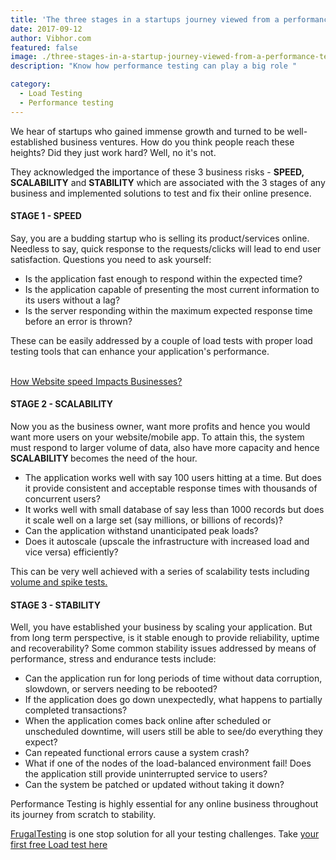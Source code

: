 ```yaml
---
title: 'The three stages in a startups journey viewed from a performance testing perspective'
date: 2017-09-12
author: Vibhor.com
featured: false
image: ./three-stages-in-a-startup-journey-viewed-from-a-performance-testing-perspective.jpg
description: "Know how performance testing can play a big role "

category:
  - Load Testing
  - Performance testing
---
```



<div class="entry-content">
<p >We hear of startups who gained immense growth and turned to be well-established business ventures.
How do you think people reach these heights? Did they just work hard? Well, no it's not.</p>
<p >They acknowledged the importance of these 3 business risks - <b>SPEED, SCALABILITY</b> and <b> STABILITY</b>
which are associated with the 3 stages of any business and implemented solutions to test and fix their online presence.</p>
<h4 class="blog-subtitle">STAGE 1 - SPEED</h4>
<p >Say, you are a budding startup who is selling its product/services online.
Needless to say, quick response to the requests/clicks will lead to end user satisfaction. Questions you need to ask yourself:</p>
<ul >
<li>Is the application fast enough to respond within the expected time?</li>
<li>Is the application capable of presenting the most current information to its users without a lag?</li>
<li>Is the server responding within the maximum expected response time before an error is thrown?</li>
</ul>
<p >These can be easily addressed by a couple of load tests with proper load testing tools that can enhance your application's performance. <br><br></p><p><a href="../../../../2018/04/14/how-website-speed-impacts-businesses">How Website speed Impacts Businesses?</a></p><p></p>
<h4 class="blog-subtitle">STAGE 2 - SCALABILITY</h4>
<p >Now you as the business owner, want more profits and hence you would want more users on your website/mobile app. To attain this, the system must respond to larger volume of data,
also have more capacity and hence<b> SCALABILITY </b>becomes the need of the hour.</p>
<ul >
<li>The application works well with say 100 users hitting at a time. But does it provide consistent and acceptable response times with thousands of concurrent users?</li>
<li>It works well with small database of say less than 1000 records but does it scale well on a large set (say millions, or billions of records)?</li>
<li>Can the application withstand unanticipated peak loads?</li>
<li>Does it autoscale (upscale the infrastructure with increased load and vice versa) efficiently?</li>
</ul>
<p >This can be very well achieved with a series of scalability tests including <a href="/types-of-performance-testing">volume and spike tests.</a></p>
<h4 class="blog-subtitle">STAGE 3 - STABILITY</h4>
<p >Well, you have established your business by scaling your application. But from long term perspective, is it stable enough to provide reliability,
uptime and recoverability? Some common stability issues addressed by means of performance, stress and endurance tests include:</p>
<ul >
<li>Can the application run for long periods of time without data corruption, slowdown, or servers needing to be rebooted?</li>
<li>If the application does go down unexpectedly, what happens to partially completed transactions?</li>
<li>When the application comes back online after scheduled or unscheduled downtime, will users still be able to see/do everything they expect?</li>
<li>Can repeated functional errors cause a system crash?</li>
<li>What if one of the nodes of the load-balanced environment fail! Does the application still provide uninterrupted service to users?</li>
<li>Can the system be patched or updated without taking it down?</li>
</ul>
<p >Performance Testing is highly essential for any online business throughout its journey from scratch to stability.</p>
<p ><a href="https://www.frugaltesting.com/">FrugalTesting</a> is one stop solution for all your testing challenges. Take <a href="../../../../2018/09/12/start-your-first-free-load-test">your first free Load test here</a></p>
</div>
